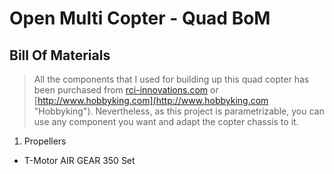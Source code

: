 # Open Multi Copter - Quad BoM #

## Bill Of Materials ##

> All the components that I used for building up this quad copter has been purchased from [rci-innovations.com](rci-innovations.com "RC-Innovations") or [http://www.hobbyking.com](http://www.hobbyking.com "Hobbyking"). Nevertheless, as this project is parametrizable, you can use any component you want and adapt the copter chassis to it.

1. Propellers

 - T-Motor AIR GEAR 350 Set